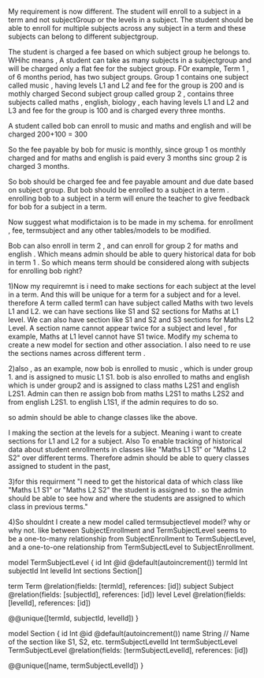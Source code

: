 My requirement is now different. The student will enroll to a subject in a term and not subjectGroup or the levels in a subject. The student should be able to enroll for multiple subjects across any
subject in a term and these subjects can belong to different subjectgroup.

The student is charged a fee based on which subject group he belongs to. WHihc means , A student can take as many subjects in a subjectgroup and will be charged only a flat fee for the subject group.
FOr example, Term 1 , of 6 months period, has two subject groups. Group 1 contains one subject called music , having levels L1 and L2 and fee for the group is 200 and is mothly charged Second subject
group called group 2 , contains three subjects called maths , english, biology , each having levels L1 and L2 and L3 and fee for the group is 100 and is charged every three months.

A student called bob can enroll to music and maths and english and will be charged 200+100 = 300

So the fee payable by bob for music is monthly, since group 1 os monthly charged and for maths and english is paid every 3 months sinc group 2 is charged 3 months.

So bob should be charged fee and fee payable amount and due date based on subject group. But bob should be enrolled to a subject in a term . enrolling bob to a subject in a term will enure the teacher
to give feedback for bob for a subject in a term.

Now suggest what modifictaion is to be made in my schema. for enrollment , fee, termsubject and any other tables/models to be modified.

Bob can also enroll in term 2 , and can enroll for group 2 for maths and english . Which means admin should be able to query historical data for bob in term 1 . So which means term should be
considered along with subjects for enrolling bob right?

1)Now my requiremnt is i need to make sections for each subject at the level in a term. And this will be unique for a term for a subject and for a level. therefore A term called term1 can have subject
called Maths with two levels L1 and L2. we can have sections like S1 and S2 sections for Maths at L1 level. We can also have section like S1 and S2 and S3 sections for Maths L2 Level. A section name cannot
appear twice for a subject and level , for example, Maths at L1 level cannot have S1 twice. Modify my schema to create a new model for section and other association. I also need to re use the sections
names across different term .

2)also , as an example, now bob is enrolled to music , which is under group 1. and is assigned to music L1 S1. bob is also enrolled to maths and english which is under group2 and is assigned to class
maths L2S1 and english L2S1. Admin can then re assign bob from maths L2S1  to maths L2S2 and from english L2S1. to english L1S1, if the admin requires to do so.

so admin should be able to change classes like the above.

I making the section at the levels for a subject. Meaning i want to create sections for L1 and L2 for a subject. Also To enable tracking of historical data about student enrollments in classes like
"Maths L1 S1" or "Maths L2 S2" over different terms. Therefore admin should be able to query classes assigned to student in the past,

3)for this requirment "I need to get the historical data of which class like "Maths L1 S1" or "Maths L2 S2" the student is assigned to . so the admin should be able to see how and where the students
are assigned to which class in previous terms."

4)So shouldnt I create a new model called termsubjectlevel model? why or why not. like between SubjectEnrollment and TermSubjectLevel seems to be a one-to-many relationship from SubjectEnrollment to
TermSubjectLevel, and a one-to-one relationship from TermSubjectLevel to SubjectEnrollment.


model TermSubjectLevel {
  id          Int         @id @default(autoincrement())
  termId      Int
  subjectId   Int
  levelId     Int
  sections    Section[]

  term        Term        @relation(fields: [termId], references: [id])
  subject     Subject     @relation(fields: [subjectId], references: [id])
  level       Level       @relation(fields: [levelId], references: [id])

  @@unique([termId, subjectId, levelId])
}

model Section {
  id                  Int               @id @default(autoincrement())
  name                String            // Name of the section like S1, S2, etc.
  termSubjectLevelId  Int
  termSubjectLevel    TermSubjectLevel  @relation(fields: [termSubjectLevelId], references: [id])

  @@unique([name, termSubjectLevelId])
}
